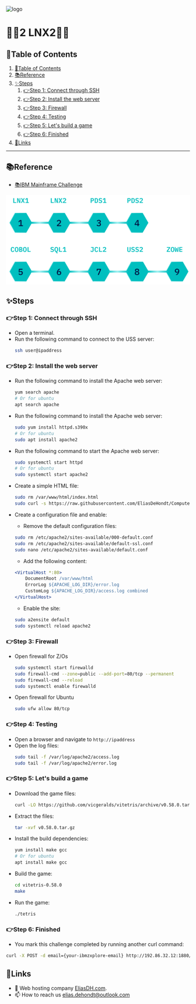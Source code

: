 ![logo](https://eliasdh.com/assets/media/images/logo-github.png)
# 💙🤍2 LNX2🤍💙

## 📘Table of Contents

1. [📘Table of Contents](#📘table-of-contents)
2. [📚Reference](#📚reference)
3. [✨Steps](#✨steps)
    1. [👉Step 1: Connect through SSH](#👉step-1-connect-through-ssh)
    2. [👉Step 2: Install the web server](#👉step-2-install-the-web-server)
    3. [👉Step 3: Firewall](#👉step-3-firewall)
    4. [👉Step 4: Testing](#👉step-4-testing)
    5. [👉Step 5: Let's build a game](#👉step-5-lets-build-a-game)
    6. [👉Step 6: Finished](#👉step-6-finished)
4. [🔗Links](#🔗links)

---

## 📚Reference

- [📚IBM Mainframe Challenge](https://ibmzxplore-static.s3.eu-gb.cloud-object-storage.appdomain.cloud/LNX2.pdf)

![IBM Fundamentals](/Images/IBM-Advanced.png)

## ✨Steps

### 👉Step 1: Connect through SSH

- Open a terminal.
- Run the following command to connect to the USS server:
  ```bash
  ssh user@ipaddress
  ```

### 👉Step 2: Install the web server

- Run the following command to install the Apache web server:
    ```bash
    yum search apache
    # Or for ubuntu
    apt search apache
    ```

- Run the following command to install the Apache web server:
    ```bash
    sudo yum install httpd.s390x
    # Or for ubuntu
    sudo apt install apache2
    ```

- Run the following command to start the Apache web server:
    ```bash
    sudo systemctl start httpd
    # Or for ubuntu
    sudo systemctl start apache2
    ```

- Create a simple HTML file:
    ```bash
    sudo rm /var/www/html/index.html
    sudo curl -s https://raw.githubusercontent.com/EliasDeHondt/ComputerSystems3-ISB/main/html/index.html -o /var/www/index.html
    ```

- Create a configuration file and enable:
    - Remove the default configuration files:
    ```bash
    sudo rm /etc/apache2/sites-available/000-default.conf
    sudo rm /etc/apache2/sites-available/default-ssl.conf
    sudo nano /etc/apache2/sites-available/default.conf
    ```
    - Add the following content:
    ```apache
    <VirtualHost *:80>
        DocumentRoot /var/www/html
        ErrorLog ${APACHE_LOG_DIR}/error.log
        CustomLog ${APACHE_LOG_DIR}/access.log combined
    </VirtualHost>
    ```
    - Enable the site:
    ```bash
    sudo a2ensite default
    sudo systemctl reload apache2
    ```

### 👉Step 3: Firewall

- Open firewall for Z/Os
    ```bash
    sudo systemctl start firewalld
    sudo firewall-cmd --zone=public --add-port=80/tcp --permanent
    sudo firewall-cmd --reload
    sudo systemctl enable firewalld
    ```
- Open firewall for Ubuntu
    ```bash
    sudo ufw allow 80/tcp
    ```

### 👉Step 4: Testing

- Open a browser and navigate to `http://ipaddress`
- Open the log files:
    ```bash
    sudo tail -f /var/log/apache2/access.log
    sudo tail -f /var/log/apache2/error.log
    ```

### 👉Step 5: Let's build a game

- Download the game files:
    ```bash
    curl -LO https://github.com/vicgeralds/vitetris/archive/v0.58.0.tar.gz
    ```
- Extract the files:
    ```bash
    tar -xvf v0.58.0.tar.gz
    ```
- Install the build dependencies:
    ```bash
    yum install make gcc
    # Or for ubuntu
    apt install make gcc
    ```
- Build the game:
    ```bash
    cd vitetris-0.58.0
    make
    ```
- Run the game:
    ```bash
    ./tetris
    ```

### 👉Step 6: Finished

- You mark this challenge completed by running another curl command:
```bash
curl -X POST -d email={your-ibmzxplore-email} http://192.86.32.12:1880/LNX2
```

## 🔗Links
- 👯 Web hosting company [EliasDH.com](https://eliasdh.com).
- 📫 How to reach us elias.dehondt@outlook.com